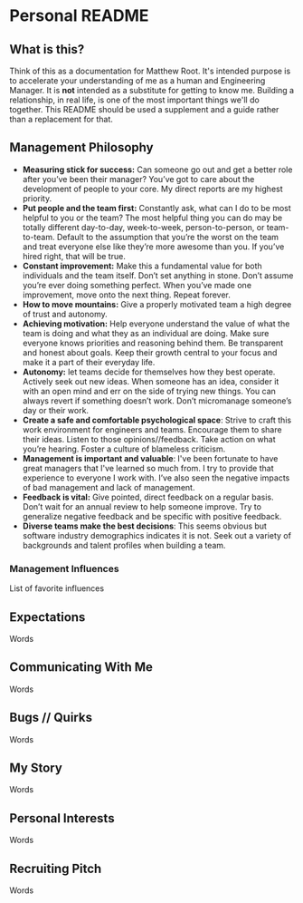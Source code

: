 # Personal README

## What is this?

Think of this as a documentation for Matthew Root. It's intended purpose is to accelerate your understanding of me as a human and Engineering Manager. It is __not__ intended as a substitute for getting to know me. Building a relationship, in real life, is one of the most important things we'll do together. This README should be used a supplement and a guide rather than a replacement for that.

## Management Philosophy

* __Measuring stick for success:__ Can someone go out and get a better role after you’ve been their manager? You’ve got to care about the development of people to your core. My direct reports are my highest priority.
* __Put people and the team first:__ Constantly ask, what can I do to be most helpful to you or the team? The most helpful thing you can do may be totally different day-to-day, week-to-week, person-to-person, or team-to-team. Default to the assumption that you’re the worst on the team and treat everyone else like they’re more awesome than you. If you’ve hired right, that will be true.
* __Constant improvement:__ Make this a fundamental value for both individuals and the team itself. Don’t set anything in stone. Don’t assume you’re ever doing something perfect. When you’ve made one improvement, move onto the next thing. Repeat forever.
* __How to move mountains:__ Give a properly motivated team a high degree of trust and autonomy.
* __Achieving motivation:__ Help everyone understand the value of what the team is doing and what they as an individual are doing. Make sure everyone knows priorities and reasoning behind them. Be transparent and honest about goals. Keep their growth central to your focus and make it a part of their everyday life.
* __Autonomy:__ let teams decide for themselves how they best operate. Actively seek out new ideas. When someone has an idea, consider it with an open mind and err on the side of trying new things. You can always revert if something doesn’t work. Don’t micromanage someone’s day or their work.
* __Create a safe and comfortable psychological space__: Strive to craft this work environment for engineers and teams. Encourage them to share their ideas. Listen to those opinions//feedback. Take action on what you’re hearing. Foster a culture of blameless criticism.
* __Management is important and valuable__: I've been fortunate to have great managers that I've learned so much from. I try to provide that experience to everyone I work with. I’ve also seen the negative impacts of bad management and lack of management.
* __Feedback is vital:__ Give pointed, direct feedback on a regular basis. Don’t wait for an annual review to help someone improve. Try to generalize negative feedback and be specific with positive feedback.
* __Diverse teams make the best decisions__: This seems obvious but software industry demographics indicates it is not. Seek out a variety of backgrounds and talent profiles when building a team.

### Management Influences

List of favorite influences

## Expectations

Words

## Communicating With Me

Words

## Bugs // Quirks

Words

## My Story

Words

## Personal Interests

Words

## Recruiting Pitch

Words
